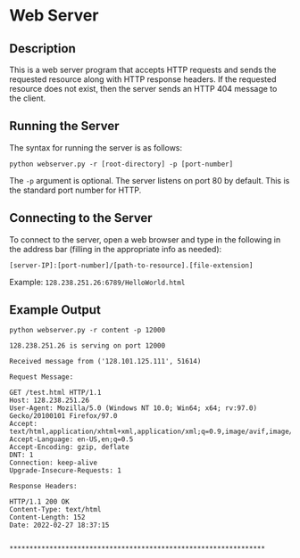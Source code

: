# Web Server

## Description

This is a web server program that accepts HTTP requests and sends the requested resource along with HTTP response headers. If the requested resource does not exist, then the server sends an HTTP 404 message to the client.

## Running the Server

The syntax for running the server is as follows: <br>
```
python webserver.py -r [root-directory] -p [port-number] 
``` 
The ```-p``` argument is optional. The server listens on port 80 by default. This is the standard port number for HTTP.

## Connecting to the Server

To connect to the server, open a web browser and type in the following in the address bar (filling in the appropriate info as needed): <br>
```
[server-IP]:[port-number]/[path-to-resource].[file-extension]
```
Example: ```128.238.251.26:6789/HelloWorld.html```

## Example Output
```
python webserver.py -r content -p 12000
```

```
128.238.251.26 is serving on port 12000

Received message from ('128.101.125.111', 51614)

Request Message:

GET /test.html HTTP/1.1
Host: 128.238.251.26
User-Agent: Mozilla/5.0 (Windows NT 10.0; Win64; x64; rv:97.0) Gecko/20100101 Firefox/97.0
Accept: text/html,application/xhtml+xml,application/xml;q=0.9,image/avif,image/webp,*/*;q=0.8
Accept-Language: en-US,en;q=0.5
Accept-Encoding: gzip, deflate
DNT: 1
Connection: keep-alive
Upgrade-Insecure-Requests: 1

Response Headers:

HTTP/1.1 200 OK
Content-Type: text/html
Content-Length: 152
Date: 2022-02-27 18:37:15


****************************************************************
```

